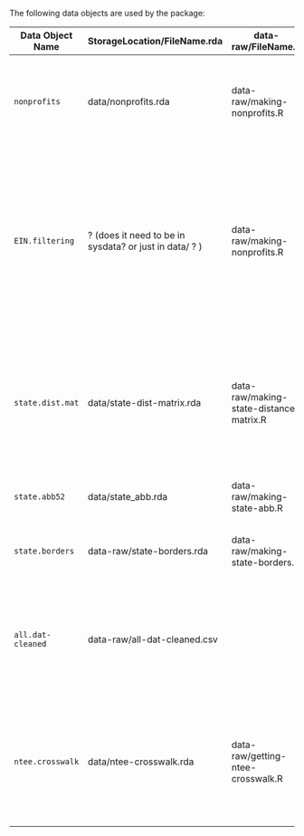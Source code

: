 The following data objects are used by the package: 

| Data Object Name |  StorageLocation/FileName.rda  | data-raw/FileName.R | Description | 
-------------------| -------------------------------| -----------------------------| ---------------------| 
| `nonprofits`       | data/nonprofits.rda       | data-raw/making-nonprofits.R |  table of all nonprofits available for comparison. Rows are a unique EIN, columns are characteristics of that organization that would be useful to the user. See R/data.R for details on characteristics included. | 
| `EIN.filtering` |  ? (does it need to be in sysdata? or just in data/ ? ) | data-raw/making-nonprofits.R | table of all nonprofits available for comparison, each row is a unique EIN, columns are characteristics of that organization that are helpful in filtering and distance calculation. Can be matched to  `nonprofits` through EIN. See R/data.R for details on characteristics included. This table essentially gives the crosswalk between the only NTEE codes and how we are choosing to categorize mission.  | 
| `state.dist.mat` | data/state-dist-matrix.rda | data-raw/making-state-distance-matrix.R | 52-by-52 matrix of distances between every pair of states + DC + PR. Equivalently, this is the number of state you would need to drive through to get to state A to state B (where Alaska is connected to Washington, Hawaii is connected to California, and Puerto Rico is connected to Florida). |
| `state.abb52` | data/state_abb.rda | data-raw/making-state-abb.R | 52 state two-letter abbreviations. Not named `state.abb` as this is a data set in the `base` package.  | 
|`state.borders`| data-raw/state-borders.rda | data-raw/making-state-borders.r | Table of state information - state name, bordering states, number of bordering states, US Census regions,  and two-letter state abbreviation. |
|`all.dat-cleaned` | data-raw/all-dat-cleaned.csv | |  All data of most current IRS filing or each nonprofit. This is exactly `dat.shinyapp` in the compensation apprasial repo, found here : https://github.com/Nonprofit-Open-Data-Collective/compensation-appraisal/tree/main/data-rodeo]| 
|`ntee.crosswalk` | data/ntee-crosswalk.rda | data-raw/getting-ntee-crosswalk.R | This is the crosswalk between ntee codes and the dissagregated version for calculating distance. This table is exactly the one found in the mission-taxonomies repository at  https://github.com/Nonprofit-Open-Data-Collective/mission-taxonomies | 
